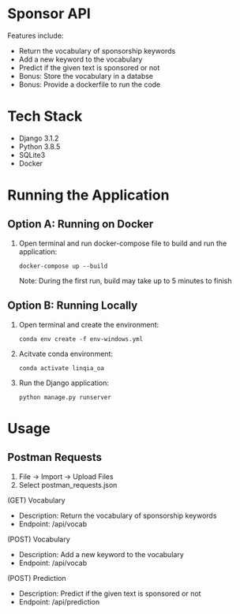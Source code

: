 # Sponsor API 

Features include:
- Return the vocabulary of sponsorship keywords
- Add a new keyword to the vocabulary
- Predict if the given text is sponsored or not
- Bonus: Store the vocabulary in a databse
- Bonus: Provide a dockerfile to run the code

# Tech Stack 
- Django 3.1.2
- Python 3.8.5
- SQLite3
- Docker

# Running the Application

<h2> Option A: Running on Docker </h2> 

1. Open terminal and run docker-compose file to build and run the application:
    ```
    docker-compose up --build
    ```
    Note: During the first run, build may take up to 5 minutes to finish

<h2> Option B: Running Locally </h2>

1. Open terminal and create the environment:
    ```
    conda env create -f env-windows.yml
    ```
2. Acitvate conda environment:
    ```
    conda activate linqia_oa
    ```
3. Run the Django application:
    ```
    python manage.py runserver
    ```

# Usage

<h2> Postman Requests </h2>

1. File -> Import -> Upload Files
2. Select postman_requests.json

(GET) Vocabulary <br>
- Description: Return the vocabulary of sponsorship keywords
- Endpoint: /api/vocab

(POST) Vocabulary <br>
- Description: Add a new keyword to the vocabulary
- Endpoint: /api/vocab

(POST) Prediction <br>
- Description: Predict if the given text is sponsored or not
- Endpoint: /api/prediction